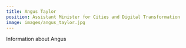 ```yaml
---
title: Angus Taylor
position: Assistant Minister for Cities and Digital Transformation
image: images/angus_taylor.jpg
---
```


Information about Angus

